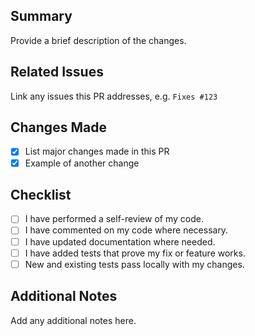 ## Summary
Provide a brief description of the changes.

## Related Issues
Link any issues this PR addresses, e.g. `Fixes #123`

## Changes Made
- [x] List major changes made in this PR
- [x] Example of another change

## Checklist
- [ ] I have performed a self-review of my code.
- [ ] I have commented on my code where necessary.
- [ ] I have updated documentation where needed.
- [ ] I have added tests that prove my fix or feature works.
- [ ] New and existing tests pass locally with my changes.

## Additional Notes
Add any additional notes here.
